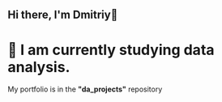 ## Hi there, I'm Dmitriy👋


# 🔭 I am currently studying data analysis.
My portfolio is in the **"da_projects"** repository
